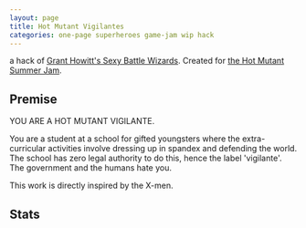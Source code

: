 ```yaml
---
layout: page
title: Hot Mutant Vigilantes
categories: one-page superheroes game-jam wip hack
---
```


a hack of [Grant Howitt's Sexy Battle Wizards](https://gshowitt.itch.io/sexy-battle-wizards). Created for [the Hot Mutant Summer Jam](https://itch.io/jam/hot-mutant-summer-jam).

## Premise

YOU ARE A HOT MUTANT VIGILANTE. 

You are a student at a school for gifted youngsters where the extra-curricular activities involve dressing up in spandex and defending the world. The school has zero legal authority to do this, hence the label 'vigilante'. The government and the humans hate you.

This work is directly inspired by the X-men.

## Stats
